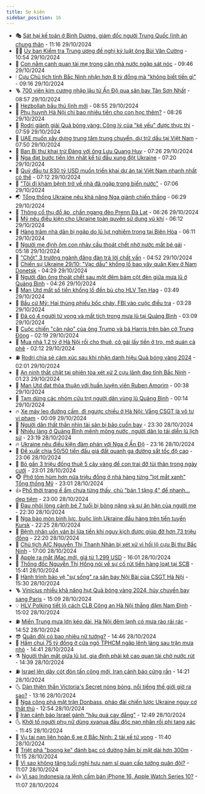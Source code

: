 ```yaml
---
title: Sự kiện
sidebar_position: 16
---
```


<!-- dantri-su-kien:START -->
- 🎭 [Sát hại kế toán ở Bình Dương, giám đốc người Trung Quốc lĩnh án chung thân](https://dantri.com.vn/phap-luat/sat-hai-ke-toan-o-binh-duong-giam-doc-nguoi-trung-quoc-linh-an-chung-than-20241029173509474.htm) - 11:16 29/10/2024
- 👨‍🏫 [Ủy ban Kiểm tra Trung ương đề nghị kỷ luật ông Bùi Văn Cường](https://dantri.com.vn/xa-hoi/uy-ban-kiem-tra-trung-uong-de-nghi-ky-luat-ong-bui-van-cuong-20241029175158919.htm) - 10:54 29/10/2024
- 🌮 [Con nằm canh quan tài mẹ trong căn nhà nước ngập sát nóc](https://dantri.com.vn/xa-hoi/con-nam-canh-quan-tai-me-trong-can-nha-nuoc-ngap-sat-noc-20241029160151538.htm) - 09:46 29/10/2024
- 🕯 [Cựu Chủ tịch tỉnh Bắc Ninh nhận hơn 8 tỷ đồng mà &quot;không biết tiền gì&quot;](https://dantri.com.vn/phap-luat/cuu-chu-tich-tinh-bac-ninh-nhan-hon-8-ty-dong-ma-khong-biet-tien-gi-20241029155751669.htm) - 09:16 29/10/2024
- 🪜 [700 viên kim cương nhập lậu từ Ấn Độ qua sân bay Tân Sơn Nhất](https://dantri.com.vn/phap-luat/700-vien-kim-cuong-nhap-lau-tu-an-do-qua-san-bay-tan-son-nhat-20241029155448645.htm) - 08:57 29/10/2024
- 🐘 [Hezbollah bầu thủ lĩnh mới](https://dantri.com.vn/the-gioi/hezbollah-bau-thu-linh-moi-20241029155222386.htm) - 08:55 29/10/2024
- 🤔 [Phụ huynh Hà Nội chi bao nhiêu tiền cho con học thêm?](https://dantri.com.vn/giao-duc/phu-huynh-ha-noi-chi-bao-nhieu-tien-cho-con-hoc-them-20241029151756158.htm) - 08:26 29/10/2024
- 🧠 [Rodri giành giải Quả bóng vàng: Công lý của &quot;kẻ yếu&quot; được thực thi](https://dantri.com.vn/the-thao/rodri-gianh-giai-qua-bong-vang-cong-ly-cua-ke-yeu-duoc-thuc-thi-20241029130333492.htm) - 07:59 29/10/2024
- 📝 [UAE muốn xây dựng trung tâm trung chuyển, dự trữ dầu tại Việt Nam](https://dantri.com.vn/xa-hoi/uae-muon-xay-dung-trung-tam-trung-chuyen-du-tru-dau-tai-viet-nam-20241029143649636.htm) - 07:50 29/10/2024
- 🦏 [Ban Bí thư khai trừ Đảng với ông Lưu Quang Huy](https://dantri.com.vn/xa-hoi/ban-bi-thu-khai-tru-dang-voi-ong-luu-quang-huy-20241029142507799.htm) - 07:26 29/10/2024
- 🥰 [Nga đạt bước tiến lớn nhất kể từ đầu xung đột Ukraine](https://dantri.com.vn/the-gioi/nga-dat-buoc-tien-lon-nhat-ke-tu-dau-xung-dot-ukraine-20241029135521889.htm) - 07:20 29/10/2024
- 🤗 [Quỹ đầu tư 830 tỷ USD muốn triển khai dự án tại Việt Nam nhanh nhất có thể](https://dantri.com.vn/xa-hoi/quy-dau-tu-830-ty-usd-muon-trien-khai-du-an-tai-viet-nam-nhanh-nhat-co-the-20241029130723621.htm) - 07:12 29/10/2024
- 🌈 [&quot;Tôi đi khám bệnh trở về nhà đã ngập trong biển nước&quot;](https://dantri.com.vn/doi-song/toi-di-kham-benh-tro-ve-nha-da-ngap-trong-bien-nuoc-20241029123408434.htm) - 07:06 29/10/2024
- 🌏 [Tổng thống Ukraine nêu khả năng Nga giành chiến thắng](https://dantri.com.vn/the-gioi/tong-thong-ukraine-neu-kha-nang-nga-gianh-chien-thang-20241029120306952.htm) - 06:29 29/10/2024
- 💄 [Thông cổ thụ đổ ập, chắn ngang đèo Prenn Đà Lạt](https://dantri.com.vn/xa-hoi/thong-co-thu-do-ap-chan-ngang-deo-prenn-da-lat-20241029122204700.htm) - 06:26 29/10/2024
- 👺 [Mỹ nêu điều kiện cho Ukraine toàn quyền sử dụng vũ khí](https://dantri.com.vn/the-gioi/my-neu-dieu-kien-cho-ukraine-toan-quyen-su-dung-vu-khi-20241029123044044.htm) - 06:12 29/10/2024
- 👹 [Hàng trăm nhà dân bị ngập do lũ lụt nghiêm trọng tại Biên Hòa](https://dantri.com.vn/xa-hoi/hang-tram-nha-dan-bi-ngap-do-lu-lut-nghiem-trong-tai-bien-hoa-20241029124623603.htm) - 06:11 29/10/2024
- 🌊 [Người mẹ định ôm con nhảy cầu thoát chết nhờ nước mắt bé gái](https://dantri.com.vn/an-sinh/nguoi-me-dinh-om-con-nhay-cau-thoat-chet-nho-nuoc-mat-be-gai-20241029112830663.htm) - 05:18 29/10/2024
- 🤠 [&quot;Chốt&quot; 3 trưởng ngành đăng đàn trả lời chất vấn](https://dantri.com.vn/xa-hoi/chot-3-truong-nganh-dang-dan-tra-loi-chat-van-20241029115044148.htm) - 04:52 29/10/2024
- 🎊 [Chiến sự Ukraine 29/10: &quot;Vạc dầu&quot; khổng lồ bao vây quân Kiev ở Nam Donetsk](https://dantri.com.vn/the-gioi/chien-su-ukraine-2910-vac-dau-khong-lo-bao-vay-quan-kiev-o-nam-donetsk-20241028173715057.htm) - 04:29 29/10/2024
- 🐘 [Người đàn ông thoát chết sau một đêm bám cột đèn giữa mưa lũ ở Quảng Bình](https://dantri.com.vn/xa-hoi/nguoi-dan-ong-thoat-chet-sau-mot-dem-bam-cot-den-giua-mua-lu-o-quang-binh-20241029103807647.htm) - 04:26 29/10/2024
- 💂 [Man Utd mất số tiền khổng lồ đền bù cho HLV Ten Hag](https://dantri.com.vn/the-thao/man-utd-mat-so-tien-khong-lo-den-bu-cho-hlv-ten-hag-20241029104938137.htm) - 03:49 29/10/2024
- 👹 [Bầu cử Mỹ: Hai thùng phiếu bốc cháy, FBI vào cuộc điều tra](https://dantri.com.vn/the-gioi/bau-cu-my-hai-thung-phieu-boc-chay-fbi-vao-cuoc-dieu-tra-20241029100504491.htm) - 03:28 29/10/2024
- 🦒 [Đã có 4 người tử vong và mất tích trong mưa lũ tại Quảng Bình](https://dantri.com.vn/xa-hoi/da-co-4-nguoi-tu-vong-va-mat-tich-trong-mua-lu-tai-quang-binh-20241029001259888.htm) - 03:09 29/10/2024
- 🗽 [Cuộc chiến &quot;cân não&quot; của ông Trump và bà Harris trên bàn cờ Trung Đông](https://dantri.com.vn/the-gioi/cuoc-chien-can-nao-cua-ong-trump-va-ba-harris-tren-ban-co-trung-dong-20241028182323818.htm) - 02:19 29/10/2024
- 💄 [Mua nhà 1,2 tỷ ở Hà Nội rồi cho thuê, cô gái lấy tiền ở trọ, mở quán cà phê](https://dantri.com.vn/doi-song/mua-nha-12-ty-o-ha-noi-roi-cho-thue-co-gai-lay-tien-o-tro-mo-quan-ca-phe-20241029090627495.htm) - 02:12 29/10/2024
- ⛽️ [Rodri chia sẻ cảm xúc sau khi nhận danh hiệu Quả bóng vàng 2024](https://dantri.com.vn/the-thao/rodri-chia-se-cam-xuc-sau-khi-nhan-danh-hieu-qua-bong-vang-2024-20241029085154497.htm) - 02:01 29/10/2024
- 🥷 [An ninh thắt chặt tại phiên tòa xét xử 2 cựu lãnh đạo tỉnh Bắc Ninh](https://dantri.com.vn/phap-luat/an-ninh-that-chat-tai-phien-toa-xet-xu-2-cuu-lanh-dao-tinh-bac-ninh-20241029080159095.htm) - 01:23 29/10/2024
- 🤖 [Man Utd đạt thỏa thuận với huấn luyện viên Ruben Amorim](https://dantri.com.vn/the-thao/man-utd-dat-thoa-thuan-voi-huan-luyen-vien-ruben-amorim-20241029073833320.htm) - 00:38 29/10/2024
- 🌊 [Tạm dừng các nhóm cứu trợ người dân vùng lũ Quảng Bình](https://dantri.com.vn/xa-hoi/tam-dung-cac-nhom-cuu-tro-nguoi-dan-vung-lu-quang-binh-20241029065154296.htm) - 00:14 29/10/2024
- 🔥 [Xe máy leo đường cấm, đi ngược chiều ở Hà Nội: Vắng CSGT là vô tư vi phạm](https://dantri.com.vn/xa-hoi/xe-may-leo-duong-cam-di-nguoc-chieu-o-ha-noi-vang-csgt-la-vo-tu-vi-pham-20241029013813597.htm) - 00:09 29/10/2024
- 🦏 [Người dân thất thần nhìn tài sản bị bão cuốn bay](https://dantri.com.vn/an-sinh/nguoi-dan-that-than-nhin-tai-san-bi-bao-cuon-bay-20241028170041857.htm) - 23:30 28/10/2024
- 🐘 [Nhiều làng ở Quảng Bình mênh mông nước, người dân lo tái diễn lũ lịch sử](https://dantri.com.vn/xa-hoi/nhieu-lang-o-quang-binh-menh-mong-nuoc-nguoi-dan-lo-tai-dien-lu-lich-su-20241028233940220.htm) - 23:19 28/10/2024
- 🔥 [Ukraine nêu điều kiện đàm phán với Nga ở Ấn Độ](https://dantri.com.vn/the-gioi/ukraine-neu-dieu-kien-dam-phan-voi-nga-o-an-do-20241029060956331.htm) - 23:16 28/10/2024
- 💼 [Đề xuất chia 50/50 tiền đấu giá đất quanh ga đường sắt tốc độ cao](https://dantri.com.vn/xa-hoi/de-xuat-chia-5050-tien-dau-gia-dat-quanh-ga-duong-sat-toc-do-cao-20241029004523776.htm) - 23:06 28/10/2024
- 🚀 [Bỏ gần 3 triệu đồng thuê 5 cây vàng để con trai đỡ tủi thân trong ngày cưới](https://dantri.com.vn/doi-song/bo-gan-3-trieu-dong-thue-5-cay-vang-de-con-trai-do-tui-than-trong-ngay-cuoi-20241028211355467.htm) - 23:01 28/10/2024
- 🐵 [Phở tôm hùm hơn nửa triệu đồng ở nhà hàng từng &quot;lọt mắt xanh&quot; Tổng thống Mỹ](https://dantri.com.vn/du-lich/pho-tom-hum-hon-nua-trieu-dong-o-nha-hang-tung-lot-mat-xanh-tong-thong-my-20241026161851262.htm) - 23:01 28/10/2024
- 👍 [Phố thời trang ế ẩm chưa từng thấy, chủ &quot;bán 1 tặng 4&quot; để nhanh... dẹp tiệm](https://dantri.com.vn/lao-dong-viec-lam/pho-thoi-trang-e-am-chua-tung-thay-chu-ban-1-tang-4-de-nhanh-dep-tiem-20241028110459917.htm) - 23:00 28/10/2024
- 🚦 [Đau nhói lòng cảnh bé 7 tuổi bị bỏng nặng và sự ân hận của người mẹ](https://dantri.com.vn/tam-long-nhan-ai/dau-nhoi-long-canh-be-7-tuoi-bi-bong-nang-va-su-an-han-cua-nguoi-me-20241026095952267.htm) - 22:30 28/10/2024
- 🥸 [Nga bào mòn binh lực, buộc lính Ukraine đầu hàng trên tiền tuyến Kursk](https://dantri.com.vn/the-gioi/nga-bao-mon-binh-luc-buoc-linh-ukraine-dau-hang-tren-tien-tuyen-kursk-20241029002551197.htm) - 22:25 28/10/2024
- 🥷 [Bệnh nhân uốn ván bị lừa tiền khi nguy kịch được giúp đỡ hơn 73 triệu đồng](https://dantri.com.vn/tam-long-nhan-ai/benh-nhan-uon-van-bi-lua-tien-khi-nguy-kich-duoc-giup-do-hon-73-trieu-dong-20241027145439065.htm) - 22:20 28/10/2024
- 🤡 [Chủ tịch AIC Nguyễn Thị Thanh Nhàn bị xét xử vì hối lộ cựu Bí thư Bắc Ninh](https://dantri.com.vn/phap-luat/chu-tich-aic-nguyen-thi-thanh-nhan-bi-xet-xu-vi-hoi-lo-cuu-bi-thu-bac-ninh-20241028232541230.htm) - 17:00 28/10/2024
- 🥳 [Apple ra mắt iMac mới, giá từ 1.299 USD](https://dantri.com.vn/suc-manh-so/apple-ra-mat-imac-moi-gia-tu-1299-usd-20241028224058795.htm) - 16:01 28/10/2024
- 🤩 [Thống đốc Nguyễn Thị Hồng nói về sự cố rút tiền hàng loạt tại SCB](https://dantri.com.vn/kinh-doanh/thong-doc-nguyen-thi-hong-noi-ve-su-co-rut-tien-hang-loat-tai-scb-20241028201342330.htm) - 15:41 28/10/2024
- 🎡 [Hành trình bảo vệ &quot;sự sống&quot; ra sân bay Nội Bài của CSGT Hà Nội](https://dantri.com.vn/xa-hoi/hanh-trinh-bao-ve-su-song-ra-san-bay-noi-bai-cua-csgt-ha-noi-20241028221535319.htm) - 15:30 28/10/2024
- 🪜 [Vinicius nhiều khả năng hụt Quả bóng vàng 2024, hủy chuyến bay sang Paris](https://dantri.com.vn/the-thao/vinicius-nhieu-kha-nang-hut-qua-bong-vang-2024-huy-chuyen-bay-sang-paris-20241028221934594.htm) - 15:09 28/10/2024
- 💡 [HLV Polking tiết lộ cách CLB Công an Hà Nội thắng đậm Nam Định](https://dantri.com.vn/the-thao/hlv-polking-tiet-lo-cach-clb-cong-an-ha-noi-thang-dam-nam-dinh-20241028221237188.htm) - 15:02 28/10/2024
- ⛽️ [Miền Trung mưa lớn kéo dài, Hà Nội đêm lạnh có mưa rào rải rác](https://dantri.com.vn/xa-hoi/mien-trung-mua-lon-keo-dai-ha-noi-dem-lanh-co-mua-rao-rai-rac-20241028212717751.htm) - 14:52 28/10/2024
- 😎 [Quân đội có bao nhiêu nữ tướng?](https://dantri.com.vn/xa-hoi/quan-doi-co-bao-nhieu-nu-tuong-20241028211920846.htm) - 14:46 28/10/2024
- 🗽 [Hầm chui 75 tỷ đồng ở cửa ngõ TPHCM ngập lênh láng sau trận mưa nhỏ](https://dantri.com.vn/xa-hoi/ham-chui-75-ty-dong-o-cua-ngo-tphcm-ngap-lenh-lang-sau-tran-mua-nho-20241028210853235.htm) - 14:41 28/10/2024
- ⚗️ [Người thân mất giữa lũ lụt, gia đình phải kê cao quan tài chờ nước rút](https://dantri.com.vn/xa-hoi/nguoi-than-mat-giua-lu-lut-gia-dinh-phai-ke-cao-quan-tai-cho-nuoc-rut-20241028211659594.htm) - 14:39 28/10/2024
- ⛽️ [Israel lên dây cót đòn tấn công mới, Iran cảnh báo cứng rắn](https://dantri.com.vn/the-gioi/israel-len-day-cot-don-tan-cong-moi-iran-canh-bao-cung-ran-20241028201118245.htm) - 14:21 28/10/2024
- 🌜 [Dàn thiên thần Victoria&#39;s Secret nóng bỏng, nổi tiếng thế giới giờ ra sao?](https://dantri.com.vn/giai-tri/dan-thien-than-victorias-secret-nong-bong-noi-tieng-the-gioi-gio-ra-sao-20241026133034142.htm) - 13:16 28/10/2024
- 🦩 [Nga công phá mặt trận Donbass, pháo đài chiến lược Ukraine nguy cơ thất thủ](https://dantri.com.vn/the-gioi/nga-cong-pha-mat-tran-donbass-phao-dai-chien-luoc-ukraine-nguy-co-that-thu-20241028193055651.htm) - 12:54 28/10/2024
- 🦒 [Iran cảnh báo Israel gánh &quot;hậu quả cay đắng&quot;](https://dantri.com.vn/the-gioi/iran-canh-bao-israel-ganh-hau-qua-cay-dang-20241028193437054.htm) - 12:49 28/10/2024
- 🌜 [Khởi tố người phụ nữ dùng xyanua đầu độc nạn nhân rồi phi tang xác](https://dantri.com.vn/phap-luat/khoi-to-nguoi-phu-nu-dung-xyanua-dau-doc-nan-nhan-roi-phi-tang-xac-20241028180427917.htm) - 11:45 28/10/2024
- 🐎 [Vụ tai nạn liên hoàn 6 xe ở Bắc Ninh: 2 tài xế tử vong](https://dantri.com.vn/xa-hoi/vu-tai-nan-lien-hoan-6-xe-o-bac-ninh-2-tai-xe-tu-vong-20241028182701413.htm) - 11:40 28/10/2024
- 🌋 [Triệt phá &quot;boong ke&quot; đánh bạc có đường hầm bí mật dài hơn 300m](https://dantri.com.vn/phap-luat/triet-pha-boong-ke-danh-bac-co-duong-ham-bi-mat-dai-hon-300m-20241028174819127.htm) - 11:15 28/10/2024
- 🧰 [Vì sao không tăng tuổi nghỉ hưu nam sĩ quan cấp tướng quân đội?](https://dantri.com.vn/an-sinh/vi-sao-khong-tang-tuoi-nghi-huu-nam-si-quan-cap-tuong-quan-doi-20241028175905411.htm) - 11:07 28/10/2024
- 👍 [Vì sao Indonesia ra lệnh cấm bán iPhone 16, Apple Watch Series 10?](https://dantri.com.vn/suc-manh-so/vi-sao-indonesia-ra-lenh-cam-ban-iphone-16-apple-watch-series-10-20241028175702768.htm) - 11:07 28/10/2024<!-- dantri-su-kien:END -->
